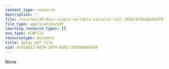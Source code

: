 ```yaml
---
content_type: resource
description: ''
file: /courses/18-01sc-single-variable-calculus-fall-2010/4c91dda10d7928748b813db3b06056e9_-MI0b4h3rS0.pdf
file_type: application/pdf
learning_resource_types: []
ocw_type: OCWFile
resourcetype: Document
title: 3play pdf file
uid: 4c91dda1-0d79-2874-8b81-3db3b06056e9
---
```

None

